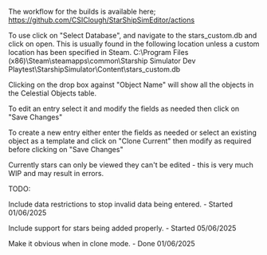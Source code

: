 The workflow for the builds is available here;
https://github.com/CSIClough/StarShipSimEditor/actions

To use click on "Select Database", and navigate to the stars_custom.db and click on open.
This is usually found in the following location unless a custom location has been specified in Steam.
C:\Program Files (x86)\Steam\steamapps\common\Starship Simulator Dev Playtest\StarshipSimulator\Content\stars_custom.db

Clicking on the drop box against "Object Name" will show all the objects in the Celestial Objects table. 

To edit an entry select it and modify the fields as needed then click on "Save Changes"

To create a new entry either enter the fields as needed or select an existing object as a template and click on "Clone Current" then modify as required before clicking on "Save Changes"

Currently stars can only be viewed they can't be edited - this is very much WIP and may result in errors.

TODO: 

Include data restrictions to stop invalid data being entered. - Started 01/06/2025

Include support for stars being added properly. - Started 05/06/2025

Make it obvious when in clone mode. - Done 01/06/2025
